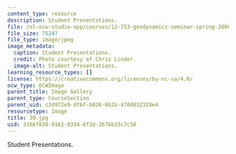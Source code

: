 ```yaml
---
content_type: resource
description: Student Presentations.
file: /ol-ocw-studio-app/courses/12-753-geodynamics-seminar-spring-2006/3166f838916203346f2d267bb33c7c50_39.jpg
file_size: 75247
file_type: image/jpeg
image_metadata:
  caption: Student Presentations.
  credit: Photo courtesy of Chris Linder.
  image-alt: Student Presentations.
learning_resource_types: []
license: https://creativecommons.org/licenses/by-nc-sa/4.0/
ocw_type: OCWImage
parent_title: Image Gallery
parent_type: CourseSection
parent_uid: c3d972e9-df6f-b026-6b2b-4704032328e4
resourcetype: Image
title: 39.jpg
uid: 3166f838-9162-0334-6f2d-267bb33c7c50
---
```

Student Presentations.